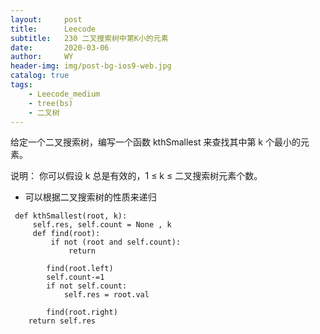 ```yaml
---
layout:     post
title:      Leecode
subtitle:   230 二叉搜索树中第K小的元素
date:       2020-03-06
author:     WY
header-img: img/post-bg-ios9-web.jpg
catalog: true
tags:
    - Leecode_medium
    - tree(bs)
    - 二叉树
---
```



给定一个二叉搜索树，编写一个函数 kthSmallest 来查找其中第 k 个最小的元素。

说明：
你可以假设 k 总是有效的，1 ≤ k ≤ 二叉搜索树元素个数。

- 可以根据二叉搜索树的性质来递归


```
 def kthSmallest(root, k):
     self.res, self.count = None , k
     def find(root):
         if not (root and self.count):
             return 

        find(root.left)
        self.count-=1
        if not self.count:
            self.res = root.val

        find(root.right)
    return self.res

```